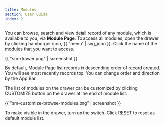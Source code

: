 ```yaml
---
title: Modules
section: User Guide
index: 2
---
```


You can browse, search and view detail record of any module, which is available to you, via **Module Page**. To access all modules, open the drawer by clicking hamburger icon, {{ "menu" | svg_icon }}. Click the name of the modules that you want to access.

{{ "sm-drawer.png" | screenshot }}

By default, Module Page list records in descending order of record created. You will see most recently records top. You can change order and direction by the App Bar.



The list of modules on the drawer can be customized by clicking CUSTOMIZE button on the drawer at the end of module list.

{{ "sm-customize-browse-modules.png" | screenshot }}

To make visible in the drawer, turn on the switch. Click RESET to reset as default module list.